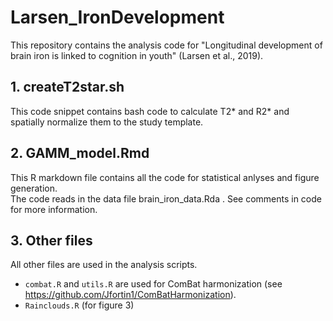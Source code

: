 # Larsen_IronDevelopment

This repository contains the analysis code for "Longitudinal development of brain iron is linked to cognition in youth" (Larsen et al., 2019).

## 1. createT2star.sh
This code snippet contains bash code to calculate T2* and R2* and spatially normalize them to the study template.

## 2. GAMM_model.Rmd
This R markdown file contains all the code for statistical anlyses and figure generation.  
The code reads in the data file brain_iron_data.Rda . 
See comments in code for more information.

## 3. Other files
All other files are used in the analysis scripts.  
* `combat.R` and `utils.R` are used for ComBat harmonization (see https://github.com/Jfortin1/ComBatHarmonization).  
* `Rainclouds.R` (for figure 3)
